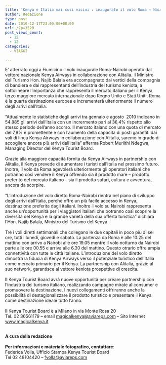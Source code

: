 ```yaml
---
title: 'Kenya e Italia mai cosi vicini : inaugurato il volo Roma – Nairobi'
author: Redazione
type: post
date: 2010-12-17T23:00:00+00:00
url: /?p=3529
post_views_count:
  - 12
  - 12
categories:
  - VIAGGI

---
```

E&rsquo; atterrato oggi a Fiumicino il volo inaugurale Roma-Nairobi operato dal vettore nazionale Kenya Airways in collaborazione con Alitalia. Il Ministro del Turismo Hon. Najib Balala era accompagnato dai vertici della compagnia di bandiera e dai rappresentanti dell&rsquo;industria del turismo keniota, a sottolineare l&rsquo;importanza che rappresenta il mercato italiano per il Kenya, terzo maggiore mercato internazionale dopo Regno Unito e Stati Uniti. Roma &egrave; la quarta destinazione europea e incrementer&agrave; ulteriormente il numero degli arrivi dall&rsquo;Italia.  
&nbsp;  
&ldquo;Attualmente le statistiche degli arrivi tra gennaio e agosto&nbsp; 2010 indicano in 54.885 gli arrivi dall&rsquo;Italia con un incrermento pari al 36,4% rispetto allo stesso periodo dell&rsquo;anno scorso. Il mercato itaiano con una quota di mercato del 7,8% &egrave; promettente e con l&rsquo;aumento della capacit&agrave; di posti garantiti dai voli di linea Kenya Airways in collaborazione con Alitalia, saremo in grado di accogliere ancora pi&ugrave; arrivi dall&rsquo;Italia&rdquo; afferma Robert Muriithi Ndegwa, Managing Director del Kenya Tourist Board.  
&nbsp;  
Grazie alla maggiore capacit&agrave; fornita da Kenya Airways in partnership con Alitalia, il Kenya prevede di aumentare i turisti dall&rsquo;Italia nel prossimo futuro. Inoltre, il volo da Roma agevoler&agrave; ulteriormente gli operatori italiani che potranno cos&igrave; vendere il Kenya offrendo sia il prodotto mare &ndash; prodotto preferito del mercato italiano &ndash; sia il prodotto safari, cultura e avventura, ancora da scorpire.  
&nbsp;  
&ldquo;L&rsquo;introduzione del volo diretto Roma-Nairobi rientra nel piano di sviluppo degli arrivi dall&rsquo;Italia, perch&egrave; offre un pi&ugrave; facile accesso in Kenya, destinazione preferita dagli italiani. Inoltre il volo su Nairobi rappresenta anche un&rsquo;opportunit&agrave; per i viaggiatori italiani che potranno cos&igrave; scoprire la diversit&agrave; del Kenya e la grande variet&agrave; della sua offerta turistica&rdquo; dichiara l&rsquo;Hon. Najib Balala, Ministro del Turismo del Kenya.  
&nbsp;  
Tre i voli diretti settimanali che collegano le due capitali in poco pi&ugrave; di sei ore, tutti i luned&igrave;, gioved&igrave; e sabato. La partenza da Roma &egrave; alle 10.25 del mattino con arrivo a Nairobi alle ore 19.05 mentre il volo notturno da Nairobi parte alle ore 00.55 e arriva alle 6.30 del mattino. Questo otrario offre ampia connettivit&agrave; con tutte le citt&agrave; italiane. L&rsquo;introduzione del volo diretto dimostra la fiducia di Kenya Airways verso il potenziale turistico dell&rsquo;Italia come mercato primario per il Kenya. La partnership con Alitalia, grazie al suo network, garantisce al vettore keniota prospettive di crescita.  
&nbsp;  
Il Kenya Tourist Board avr&agrave; nuove opportunit&agrave; per creare partnership con l&rsquo;industria del turismo italiano, realizzando campagne mirate al consumer e promuovere la destinazione. I nuovi collegamenti offriranno anche la possibilit&agrave; di destagionalizzare il prodotto turistico e presentare il Kenya come destinazione ideale tutto l&rsquo;anno.  
&nbsp;  
Il Kenya Tourist Board &egrave; a Milano in via Monte Rosa 20  
Tel. 02 36561179 &ndash; email magicalkenya@aviareps.com &ndash; Sito Internet www.magicalkenya.it  
&nbsp;

**A cura della redazione**  
&nbsp;  
**Per informazioni e materiale fotografico, contattare:**  
Federica Volla, Ufficio Stampa Kenya Tourist Board  
Tel 02 48104420 &ndash; fvolla@aviareps.com